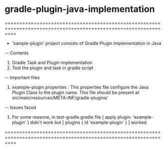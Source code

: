 # gradle-plugin-java-implementation

================================================================================================================

- 'sample-plugin' project consists of Gradle Plugin Implementation in Java

-- Contents <br/>
1. Gradle Task and Plugin implementation
2. Test the plugin and task in gradle script

-- Important files <br/>
1. example-plugin.properties : This properties file configure the Java Plugin Class to the plugin name. This file should be present at src/main/resources/META-INF/gradle-plugins/

-- Issues faced <br/>
1. For some reasone, in test-gradle.gradle file [ apply plugin: 'example-plugin' ] didn't work but
[ plugins {	id 'example-plugin' } ] worked. 

================================================================================================================
